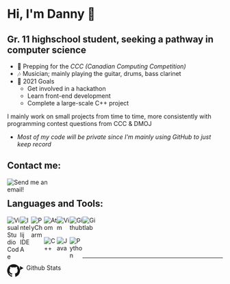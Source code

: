 # Hi, I'm Danny 👋
## Gr. 11 highschool student, seeking a pathway in computer science

- 🌱 Prepping for the _CCC (Canadian Computing Competition)_
- 🎶 Musician; mainly playing the guitar, drums, bass clarinet
- 🥅 2021 Goals
   - Get involved in a hackathon
   - Learn front-end development
   - Complete a large-scale C++ project

I mainly work on small projects from time to time, more consistently with programming contest questions from CCC & DMOJ
- *Most of my code will be private since I'm mainly using GitHub to just keep record*

## Contact me:
[<img align="left" alt="Send me an email!" width="120px" src="https://ssl.gstatic.com/ui/v1/icons/mail/rfr/logo_gmail_lockup_dark_1x_r2.png" />](mailto:hudanny295@gmail.com/)
      
<br />

## Languages and Tools:
[<img align="left" alt="Visual Studio Code" width="30px" src="https://upload.wikimedia.org/wikipedia/commons/thumb/9/9a/Visual_Studio_Code_1.35_icon.svg/2048px-Visual_Studio_Code_1.35_icon.svg.png" />](https://code.visualstudio.com/)
[<img align="left" alt="Intellij IDEA" width="26px" src="https://upload.wikimedia.org/wikipedia/commons/thumb/9/9c/IntelliJ_IDEA_Icon.svg/1024px-IntelliJ_IDEA_Icon.svg.png" />](https://www.jetbrains.com/idea/)
[<img align="left" alt="PyCharm" width="30px" src="https://upload.wikimedia.org/wikipedia/commons/thumb/1/1d/PyCharm_Icon.svg/1024px-PyCharm_Icon.svg.png" />](https://www.jetbrains.com/pycharm/)
[<img align="left" alt="Atom" width="30px" src="https://seeklogo.com/images/A/atom-logo-19BD90FF87-seeklogo.com.png" />](https://atom.io/)
[<img align="left" alt="Vim" width="30px" src="https://upload.wikimedia.org/wikipedia/commons/thumb/9/9f/Vimlogo.svg/1022px-Vimlogo.svg.png" />](https://www.vim.org/)
[<img align="left" alt="Github" width="30px" src="https://github.githubassets.com/images/modules/logos_page/GitHub-Mark.png" />](https://github.com)
[<img align="left" alt="Gitlab" width="30px" src="https://about.gitlab.com/images/press/logo/png/gitlab-icon-rgb.png" />](https://gitlab.com)

<br />
<br />

[<img align="left" alt="C++" width="30px" src="https://isocpp.org/assets/images/cpp_logo.png" />](https://isocpp.org/)
[<img align="left" alt="Java" width="30px" src="https://www.stackean.com/wp-content/uploads/2020/12/java.png" />](https://www.oracle.com/ca-en/java/technologies/)
[<img align="left" alt="Python" width="30px" src="https://upload.wikimedia.org/wikipedia/commons/thumb/c/c3/Python-logo-notext.svg/640px-Python-logo-notext.svg.png" />](https://www.python.org/)

<br />
<br />

---

<details>
   <summary> <img align="left" alt="Git" width="30px" src="https://raw.githubusercontent.com/github/explore/78df643247d429f6cc873026c0622819ad797942/topics/github/github.png" /> Github Stats </summary>
   <img align="left" alt="Danny's Github Stats" src="https://github-readme-stats.vercel.app/api?username=Danh295&show_icons=true&bg_color=000000&title_color=48AF40&text_color=C3C3C3&icon_color=4ABB41&border_radius=5" />
</details>
